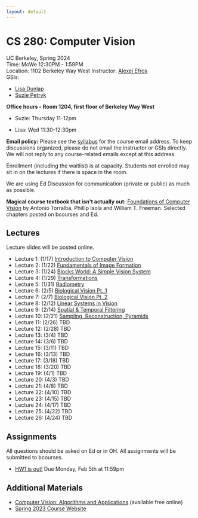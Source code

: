 ```yaml
---
layout: default
---
```


# CS 280: Computer Vision

UC Berkeley, Spring 2024  
Time: MoWe 12:30PM - 1:59PM  
Location: 1102 Berkeley Way West
Instructor: [Alexei Efros](https://people.eecs.berkeley.edu/~efros)  
GSIs:
- [Lisa Dunlap](https://www.lisabdunlap.com/)
- [Suzie Petryk](https://suziepetryk.com/)


**Office hours - Room 1204, first floor of Berkeley Way West** 

- Suzie: Thursday 11-12pm

- Lisa: Wed 11:30-12:30pm

**Email policy:** Please see the [syllabus](https://cs280-berkeley.github.io/resources/CS_280_Spring_2024_Syllabus.pdf) for the course email address. To keep discussions organized, please do not email the instructor or GSIs directly. We will not reply to any course-related emails except at this address.

Enrollment (including the waitlist) is at capacity. Students not enrolled may sit in on the lectures if there is space in the room.

We are using Ed Discussion for communication (private or public) as much as possible.

**Magical course textbook that isn't  actually out:** [Foundations of Computer Vision](https://mitpress.mit.edu/9780262048972/foundations-of-computer-vision/) by Antonio Torralba, Phillip Isola and William T. Freeman. Selected chapters posted on bcourses and Ed.


## Lectures

Lecture slides will be posted online.

* Lecture 1: (1/17) [Introduction to Computer Vision](https://drive.google.com/file/d/1nbQe6K7yrtVGOkrEY8g6iVmvmPtgCuTE/view?usp=sharing)
* Lecture 2: (1/22) [Fundamentals of Image Formation](https://drive.google.com/file/d/1llg4aQr-rYFQUO0RFzcK277A0g2U6KNs/view?usp=sharing)
* Lecture 3: (1/24) [Blocks World: A Simple Vision System](https://drive.google.com/file/d/1z4N4kdPNDWNvgtmC7zDLanWCx4CoDSMh/view?usp=sharing)
* Lecture 4: (1/29) [Transformations](https://drive.google.com/file/d/1FeOpe_ACpOTNEK5gHUK0RwyyBwj7f0Oh/view?usp=sharing)
* Lecture 5: (1/31) [Radiometry](https://drive.google.com/file/d/1JE2d8ZfsCr1LYM5bqvWSkbn0zUdJHKVi/view?usp=sharing)
* Lecture 6: (2/5) [Biological Vision Pt. 1](https://drive.google.com/file/d/1sWZDqlWHPiexhnOjQkU7ts-xP_-haeRl/view?usp=sharing)
* Lecture 7: (2/7) [Biological Vision Pt. 2](https://drive.google.com/file/d/1sWZDqlWHPiexhnOjQkU7ts-xP_-haeRl/view?usp=sharing)
* Lecture 8: (2/12) [Linear Systems in Vision](https://drive.google.com/file/d/1ImOvO_BdXEE9vsbQY_7OADGWoLGIsxi3/view?usp=sharing)
* Lecture 9: (2/14) [Spatial & Temporal Filtering](https://drive.google.com/file/d/1_fULF0b1Gqxd3DM1Y3J8CzoDTkGBp1b8/view?usp=sharing)
* Lecture 10: (2/21) [Sampling, Reconstruction, Pyramids](https://drive.google.com/file/d/1nUb3yt_XhQ6DALpsdMHg63qVE0QVqbQj/view?usp=sharing)
* Lecture 11: (2/26) TBD
* Lecture 12: (2/28) TBD
* Lecture 13: (3/4) TBD
* Lecture 14: (3/6) TBD
* Lecture 15: (3/11) TBD
* Lecture 16: (3/13) TBD
* Lecture 17: (3/18) TBD
* Lecture 18: (3/20) TBD
* Lecture 19: (4/1) TBD
* Lecture 20: (4/3) TBD
* Lecture 21: (4/8) TBD
* Lecture 22: (4/10) TBD
* Lecture 23: (4/15) TBD
* Lecture 24: (4/17) TBD
* Lecture 25: (4/22) TBD
* Lecture 26: (4/24) TBD

## Assignments

All questions should be asked on Ed or in OH. All assignments will be submitted to bcourses. 

* [HW1 is out!](https://edstem.org/us/courses/54175/discussion/4183683) Due Monday, Feb 5th at 11:59pm


## Additional Materials

* [Computer Vision: Algorithms and Applications](http://szeliski.org/Book/) (available free online)
* [Spring 2023 Course Website](https://cs280-berkeley.github.io/sp23)

